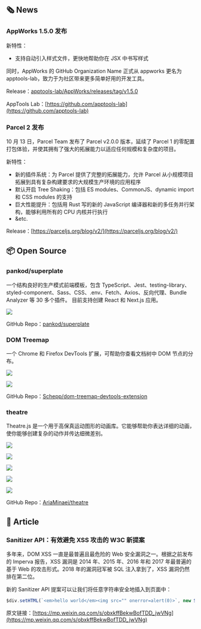 ## 🗞 News

### AppWorks 1.5.0 发布

新特性：

- 支持自动引入样式文件，更快地帮助你在 JSX 中书写样式

同时，AppWorks 的 GitHub Organization Name 正式从 appworks 更名为 apptools-lab，致力于为社区带来更多简单好用的开发工具。

Release：[apptools-lab/AppWorks/releases/tag/v1.5.0](https://github.com/apptools-lab/AppWorks/releases/tag/v1.5.0)

AppTools Lab：[https://github.com/apptools-lab](https://github.com/apptools-lab)

### Parcel 2 发布

10 月 13 日，Parcel Team 发布了 Parcel v2.0.0 版本，延续了 Parcel 1 的零配置打包体验，并使其拥有了强大的拓展能力以适应任何规模和复杂度的项目。

新特性：

- 新的插件系统：为 Parcel 提供了完整的拓展能力，允许 Parcel 从小规模项目拓展到具有复杂构建要求的大规模生产环境的应用程序
- 默认开启 Tree Shaking：包括 ES modules、CommonJS、dynamic import 和 CSS modules 的支持
- 巨大性能提升：包括用 Rust 写的新的 JavaScript 编译器和新的多任务并行架构，能够利用所有的 CPU 内核并行执行
- &etc.

Release：[https://parceljs.org/blog/v2/](https://parceljs.org/blog/v2/)

## 📦 Open Source

### pankod/superplate

一个结构良好的生产模式前端模板，包含 TypeScript、Jest、testing-library、styled-component、Sass、CSS、.env、Fetch、Axios、反向代理、Bundle Analyzer 等 30 多个插件。 目前支持创建 React 和 Next.js 应用。

![](https://cdn.jack-wjq.cn/PicGo/202110181102810.gif)

GitHub Repo：[pankod/superplate](https://github.com/pankod/superplate)

### DOM Treemap

一个 Chrome 和 Firefox DevTools 扩展，可帮助你查看文档树中 DOM 节点的分布。

![](https://cdn.jack-wjq.cn/PicGo/202110181204804.png)

![](https://cdn.jack-wjq.cn/PicGo/202110181204477.png)

GitHub Repo：[Schepp/dom-treemap-devtools-extension](https://github.com/Schepp/dom-treemap-devtools-extension)

### theatre

Theatre.js 是一个用于高保真运动图形的动画库。它能够帮助你表达详细的动画，使你能够创建复杂的动作并传达细微差别。

![](https://cdn.jack-wjq.cn/PicGo/202110181422509.gif)

![](https://cdn.jack-wjq.cn/PicGo/202110181422508.gif)

![](https://cdn.jack-wjq.cn/PicGo/202110181422507.gif)

![](https://cdn.jack-wjq.cn/PicGo/202110181422506.gif)

![](https://cdn.jack-wjq.cn/PicGo/202110181422505.gif)

GitHub Repo：[AriaMinaei/theatre](https://github.com/AriaMinaei/theatre)

## 📑 Article

### Sanitizer API：有效避免 XSS 攻击的 W3C 新提案

多年来，DOM XSS 一直是最普遍且最危险的 Web 安全漏洞之一。根据之前发布的 Imperva 报告，XSS 漏洞是 2014 年、2015 年、2016 年和 2017 年最普遍的基于 Web 的攻击形式。2018 年的漏洞冠军被 SQL 注入拿到了，XSS 漏洞仍然排在第二位。

新的 Sanitizer API 提案可以让我们将任意字符串安全地插入到页面中：

```jsx
$div.setHTML(`<em>hello world</em><img src="" onerror=alert(0)>`, new Sanitizer());
```

原文链接：[https://mp.weixin.qq.com/s/obxkffBekwBofTDD_jwVNg](https://mp.weixin.qq.com/s/obxkffBekwBofTDD_jwVNg)

